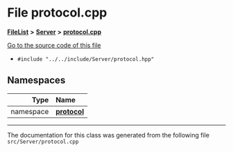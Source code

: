 

# File protocol.cpp



[**FileList**](files.md) **>** [**Server**](dir_f6675a7e1cd1d6d7f6e5e9669ead62e8.md) **>** [**protocol.cpp**](protocol_8cpp.md)

[Go to the source code of this file](protocol_8cpp_source.md)



* `#include "../../include/Server/protocol.hpp"`













## Namespaces

| Type | Name |
| ---: | :--- |
| namespace | [**protocol**](namespaceprotocol.md) <br> |





















































------------------------------
The documentation for this class was generated from the following file `src/Server/protocol.cpp`

